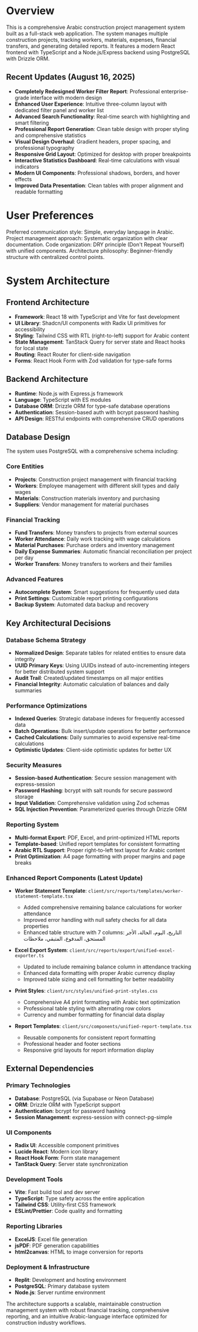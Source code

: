 # Overview

This is a comprehensive Arabic construction project management system built as a full-stack web application. The system manages multiple construction projects, tracking workers, materials, expenses, financial transfers, and generating detailed reports. It features a modern React frontend with TypeScript and a Node.js/Express backend using PostgreSQL with Drizzle ORM.

## Recent Updates (August 16, 2025)

- **Completely Redesigned Worker Filter Report**: Professional enterprise-grade interface with modern design
- **Enhanced User Experience**: Intuitive three-column layout with dedicated filter panel and worker list
- **Advanced Search Functionality**: Real-time search with highlighting and smart filtering
- **Professional Report Generation**: Clean table design with proper styling and comprehensive statistics
- **Visual Design Overhaul**: Gradient headers, proper spacing, and professional typography
- **Responsive Grid Layout**: Optimized for desktop with proper breakpoints
- **Interactive Statistics Dashboard**: Real-time calculations with visual indicators
- **Modern UI Components**: Professional shadows, borders, and hover effects
- **Improved Data Presentation**: Clean tables with proper alignment and readable formatting

# User Preferences

Preferred communication style: Simple, everyday language in Arabic.
Project management approach: Systematic organization with clear documentation.
Code organization: DRY principle (Don't Repeat Yourself) with unified components.
Architecture philosophy: Beginner-friendly structure with centralized control points.

# System Architecture

## Frontend Architecture

- **Framework**: React 18 with TypeScript and Vite for fast development
- **UI Library**: Shadcn/UI components with Radix UI primitives for accessibility
- **Styling**: Tailwind CSS with RTL (right-to-left) support for Arabic content
- **State Management**: TanStack Query for server state and React hooks for local state
- **Routing**: React Router for client-side navigation
- **Forms**: React Hook Form with Zod validation for type-safe forms

## Backend Architecture

- **Runtime**: Node.js with Express.js framework
- **Language**: TypeScript with ES modules
- **Database ORM**: Drizzle ORM for type-safe database operations
- **Authentication**: Session-based auth with bcrypt password hashing
- **API Design**: RESTful endpoints with comprehensive CRUD operations

## Database Design

The system uses PostgreSQL with a comprehensive schema including:

### Core Entities
- **Projects**: Construction project management with financial tracking
- **Workers**: Employee management with different skill types and daily wages
- **Materials**: Construction materials inventory and purchasing
- **Suppliers**: Vendor management for material purchases

### Financial Tracking
- **Fund Transfers**: Money transfers to projects from external sources
- **Worker Attendance**: Daily work tracking with wage calculations
- **Material Purchases**: Purchase orders and inventory management
- **Daily Expense Summaries**: Automatic financial reconciliation per project per day
- **Worker Transfers**: Money transfers to workers and their families

### Advanced Features
- **Autocomplete System**: Smart suggestions for frequently used data
- **Print Settings**: Customizable report printing configurations
- **Backup System**: Automated data backup and recovery

## Key Architectural Decisions

### Database Schema Strategy
- **Normalized Design**: Separate tables for related entities to ensure data integrity
- **UUID Primary Keys**: Using UUIDs instead of auto-incrementing integers for better distributed system support
- **Audit Trail**: Created/updated timestamps on all major entities
- **Financial Integrity**: Automatic calculation of balances and daily summaries

### Performance Optimizations
- **Indexed Queries**: Strategic database indexes for frequently accessed data
- **Batch Operations**: Bulk insert/update operations for better performance
- **Cached Calculations**: Daily summaries to avoid expensive real-time calculations
- **Optimistic Updates**: Client-side optimistic updates for better UX

### Security Measures
- **Session-based Authentication**: Secure session management with express-session
- **Password Hashing**: bcrypt with salt rounds for secure password storage
- **Input Validation**: Comprehensive validation using Zod schemas
- **SQL Injection Prevention**: Parameterized queries through Drizzle ORM

### Reporting System
- **Multi-format Export**: PDF, Excel, and print-optimized HTML reports
- **Template-based**: Unified report templates for consistent formatting
- **Arabic RTL Support**: Proper right-to-left text layout for Arabic content
- **Print Optimization**: A4 page formatting with proper margins and page breaks

### Enhanced Report Components (Latest Update)
- **Worker Statement Template**: `client/src/reports/templates/worker-statement-template.tsx`
  - Added comprehensive remaining balance calculations for worker attendance
  - Improved error handling with null safety checks for all data properties
  - Enhanced table structure with 7 columns: التاريخ، اليوم، الحالة، الأجر المستحق، المدفوع، المتبقي، ملاحظات
  
- **Excel Export System**: `client/src/reports/export/unified-excel-exporter.ts`
  - Updated to include remaining balance column in attendance tracking
  - Enhanced data formatting with proper Arabic currency display
  - Improved table sizing and cell formatting for better readability
  
- **Print Styles**: `client/src/styles/unified-print-styles.css`
  - Comprehensive A4 print formatting with Arabic text optimization
  - Professional table styling with alternating row colors
  - Currency and number formatting for financial data display
  
- **Report Templates**: `client/src/components/unified-report-template.tsx`
  - Reusable components for consistent report formatting
  - Professional header and footer sections
  - Responsive grid layouts for report information display

## External Dependencies

### Primary Technologies
- **Database**: PostgreSQL (via Supabase or Neon Database)
- **ORM**: Drizzle ORM with TypeScript support
- **Authentication**: bcrypt for password hashing
- **Session Management**: express-session with connect-pg-simple

### UI Components
- **Radix UI**: Accessible component primitives
- **Lucide React**: Modern icon library
- **React Hook Form**: Form state management
- **TanStack Query**: Server state synchronization

### Development Tools
- **Vite**: Fast build tool and dev server
- **TypeScript**: Type safety across the entire application
- **Tailwind CSS**: Utility-first CSS framework
- **ESLint/Prettier**: Code quality and formatting

### Reporting Libraries
- **ExcelJS**: Excel file generation
- **jsPDF**: PDF generation capabilities
- **html2canvas**: HTML to image conversion for reports

### Deployment & Infrastructure
- **Replit**: Development and hosting environment
- **PostgreSQL**: Primary database system
- **Node.js**: Server runtime environment

The architecture supports a scalable, maintainable construction management system with robust financial tracking, comprehensive reporting, and an intuitive Arabic-language interface optimized for construction industry workflows.